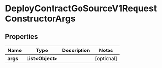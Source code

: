 

# DeployContractGoSourceV1RequestConstructorArgs


## Properties

| Name | Type | Description | Notes |
|------------ | ------------- | ------------- | -------------|
|**args** | **List&lt;Object&gt;** |  |  [optional] |




